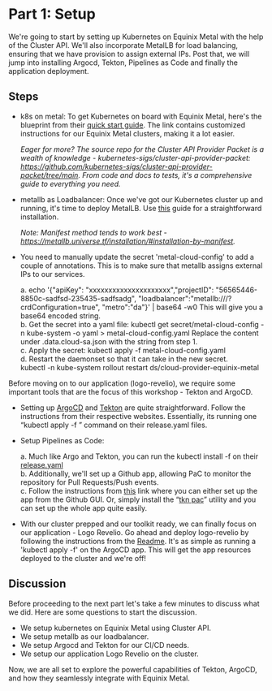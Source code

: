 <!-- See https://squidfunk.github.io/mkdocs-material/reference/ -->
# Part 1: Setup
We're going to start by setting up Kubernetes on Equinix Metal with the help of the Cluster API. We'll also incorporate MetalLB for load balancing, ensuring that we have provision to assign external IPs. Post that, we will jump into installing Argocd, Tekton, Pipelines as Code and finally the application deployment.

## Steps

- k8s on metal: To get Kubernetes on board with Equinix Metal, here's the blueprint from their [quick start guide](https://cluster-api.sigs.k8s.io/user/quick-start.html). The link contains customized instructions for our Equinix Metal clusters, making it a lot easier.

    _Eager for more? The source repo for the Cluster API Provider Packet is a wealth of knowledge - kubernetes-sigs/cluster-api-provider-packet: https://github.com/kubernetes-sigs/cluster-api-provider-packet/tree/main. From code and docs to tests, it's a comprehensive guide to everything you need._

- metallb as Loadbalancer: Once we've got our Kubernetes cluster up and running, it's time to deploy MetalLB. Use [this](https://metallb.universe.tf/installation) guide for a straightforward installation. 

    _Note: Manifest method tends to work best - https://metallb.universe.tf/installation/#installation-by-manifest._

- You need to manually update the secret 'metal-cloud-config' to add a couple of annotations. This is to make sure that metallb assigns external IPs to our services. 

    a. echo '{"apiKey": "xxxxxxxxxxxxxxxxxxxxx","projectID": "56565446-8850c-sadfsd-235435-sadfsadg", "loadbalancer":"metallb:///?crdConfiguration=true", "metro":"da"}' | base64 -w0
        This will give you a base64 encoded string.  
    b. Get the secret into a yaml file: kubectl get secret/metal-cloud-config -n kube-system -o yaml > metal-cloud-config.yaml
        Replace the content under .data.cloud-sa.json with the string from step 1.  
    c. Apply the secret: kubectl apply -f metal-cloud-config.yaml  
    d. Restart the daemonset so that it can take in the new secret.   
        kubectl -n kube-system rollout restart ds/cloud-provider-equinix-metal

Before moving on to our application (logo-revelio), we require some important tools that are the focus of this workshop - Tekton and ArgoCD.

- Setting up [ArgoCD](https://argo-cd.readthedocs.io/en/stable/getting_started) and [Tekton](https://github.com/tektoncd/pipeline/blob/main/docs/install.md) are quite straightforward. Follow the instructions from their respective websites. Essentially, its running one “kubectl apply -f ” command on their release.yaml files.

- Setup Pipelines as Code:
   
   a. Much like Argo and Tekton, you can run the kubectl install -f on their [release.yaml](https://pipelinesascode.com/docs/install/installation/)  
   b. Additionally, we'll set up a Github app, allowing PaC to monitor the repository for Pull Requests/Push events.  
   c. Follow the instructions from [this](https://pipelinesascode.com/docs/install/github_apps/ ) link where you can either set up the app from the Github GUI. Or, simply install the “[tkn pac](https://github.com/tektoncd/cli/releases)” utility and you can set up the whole app quite easily.

- With our cluster prepped and our toolkit ready, we can finally focus on our application - Logo Revelio. Go ahead and deploy logo-revelio by following the instructions from the [Readme](https://github.com/bnallapeta/logo-revelio). It's as simple as running a 'kubectl apply -f' on the ArgoCD app. This will get the app resources deployed to the cluster and we're off!

## Discussion

Before proceeding to the next part let's take a few minutes to discuss what we did. Here are some questions to start the discussion.

* We setup kubernetes on Equinix Metal using Cluster API.
* We setup metallb as our loadbalancer.
* We setup Argocd and Tekton for our CI/CD needs.
* We setup our application Logo Revelio on the cluster.

Now, we are all set to explore the powerful capabilities of Tekton, ArgoCD, and how they seamlessly integrate with Equinix Metal.
